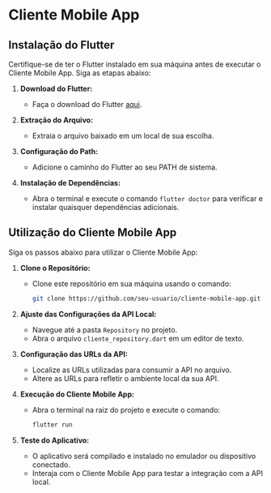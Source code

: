 # Cliente Mobile App


## Instalação do Flutter

Certifique-se de ter o Flutter instalado em sua máquina antes de executar o Cliente Mobile App. Siga as etapas abaixo:

1. **Download do Flutter:**
   - Faça o download do Flutter [aqui](https://flutter.dev/docs/get-started/install).

2. **Extração do Arquivo:**
   - Extraia o arquivo baixado em um local de sua escolha.

3. **Configuração do Path:**
   - Adicione o caminho do Flutter ao seu PATH de sistema.

4. **Instalação de Dependências:**
   - Abra o terminal e execute o comando `flutter doctor` para verificar e instalar quaisquer dependências adicionais.

## Utilização do Cliente Mobile App

Siga os passos abaixo para utilizar o Cliente Mobile App:

1. **Clone o Repositório:**
   - Clone este repositório em sua máquina usando o comando:
     ```bash
     git clone https://github.com/seu-usuario/cliente-mobile-app.git
     ```

2. **Ajuste das Configurações da API Local:**
   - Navegue até a pasta `Repository` no projeto.
   - Abra o arquivo `cliente_repository.dart` em um editor de texto.

3. **Configuração das URLs da API:**
   - Localize as URLs utilizadas para consumir a API no arquivo.
   - Altere as URLs para refletir o ambiente local da sua API. 
    
4. **Execução do Cliente Mobile App:**
   - Abra o terminal na raiz do projeto e execute o comando:
     ```bash
     flutter run
     ```

5. **Teste do Aplicativo:**
   - O aplicativo será compilado e instalado no emulador ou dispositivo conectado.
   - Interaja com o Cliente Mobile App para testar a integração com a API local.

